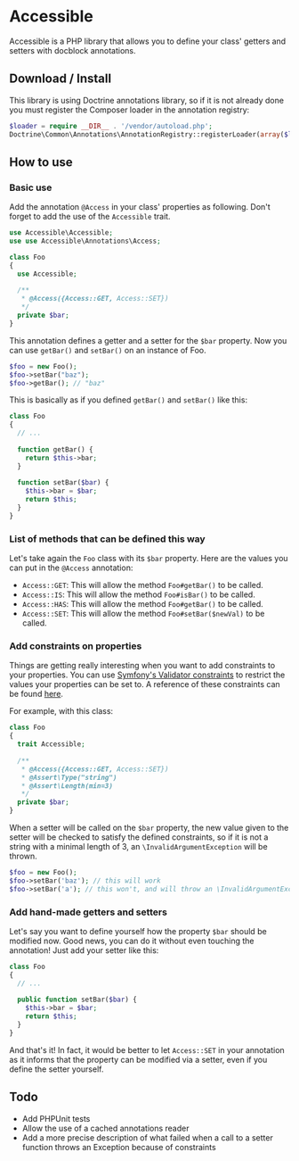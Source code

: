 # Accessible

Accessible is a PHP library that allows you to define your class' getters and setters with docblock annotations.

## Download / Install

This library is using Doctrine annotations library, so if it is not already done you must register the Composer loader in the annotation registry:

```php
$loader = require __DIR__ . '/vendor/autoload.php';
Doctrine\Common\Annotations\AnnotationRegistry::registerLoader(array($loader, 'loadClass'));
```

## How to use

### Basic use

Add the annotation `@Access` in your class' properties as following. Don't forget to add the use of the `Accessible` trait.

```php
use Accessible\Accessible;
use use Accessible\Annotations\Access;

class Foo
{
  use Accessible;
  
  /**
   * @Access({Access::GET, Access::SET})
   */
  private $bar;
}
```

This annotation defines a getter and a setter for the `$bar` property. Now you can use `getBar()` and `setBar()` on an instance of Foo.

```php
$foo = new Foo();
$foo->setBar("baz");
$foo->getBar(); // "baz"
```

This is basically as if you defined `getBar()` and `setBar()` like this:

```php
class Foo
{
  // ...
  
  function getBar() {
    return $this->bar;
  }
  
  function setBar($bar) {
    $this->bar = $bar;
    return $this;
  }
}
```

### List of methods that can be defined this way

Let's take again the `Foo` class with its `$bar` property. Here are the values you can put in the `@Access` annotation:

- `Access::GET`: This will allow the method `Foo#getBar()` to be called.
- `Access::IS`: This will allow the method `Foo#isBar()` to be called.
- `Access::HAS`: This will allow the method `Foo#getBar()` to be called.
- `Access::SET`: This will allow the method `Foo#setBar($newVal)` to be called.

### Add constraints on properties

Things are getting really interesting when you want to add constraints to your properties. You can use [Symfony's Validator constraints](https://github.com/symfony/Validator) to restrict the values your properties can be set to. A reference of these constraints can be found [here](http://symfony.com/doc/current/reference/constraints.html).

For example, with this class:

```php
class Foo
{
  trait Accessible;
  
  /**
   * @Access({Access::GET, Access::SET})
   * @Assert\Type("string")
   * @Assert\Length(min=3)
   */
  private $bar;
}
```

When a setter will be called on the `$bar` property, the new value given to the setter will be checked to satisfy the defined constraints, so if it is not a string with a minimal length of 3, an `\InvalidArgumentException` will be thrown.

```php
$foo = new Foo();
$foo->setBar('baz'); // this will work
$foo->setBar('a'); // this won't, and will throw an \InvalidArgumentException
```

### Add hand-made getters and setters

Let's say you want to define yourself how the property `$bar` should be modified now. Good news, you can do it without even touching the annotation! Just add your setter like this:

```php
class Foo
{
  // ...
  
  public function setBar($bar) {
    $this->bar = $bar;
    return $this;
  }
}
```

And that's it! In fact, it would be better to let `Access::SET` in your annotation as it informs that the property can be modified via a setter, even if you define the setter yourself.

## Todo

- Add PHPUnit tests
- Allow the use of a cached annotations reader
- Add a more precise description of what failed when a call to a setter function throws an Exception because of constraints
